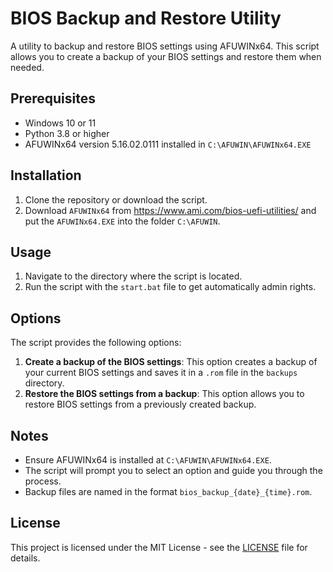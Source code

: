 # BIOS Backup and Restore Utility

A utility to backup and restore BIOS settings using AFUWINx64. This script allows you to create a backup of your BIOS settings and restore them when needed.

## Prerequisites

- Windows 10 or 11
- Python 3.8 or higher
- AFUWINx64 version 5.16.02.0111 installed in `C:\AFUWIN\AFUWINx64.EXE`

## Installation

1. Clone the repository or download the script.
2. Download `AFUWINx64` from https://www.ami.com/bios-uefi-utilities/ and put the `AFUWINx64.EXE` into the folder `C:\AFUWIN`.

## Usage

1. Navigate to the directory where the script is located.
2. Run the script with the `start.bat` file to get automatically admin rights.

## Options

The script provides the following options:

1. **Create a backup of the BIOS settings**: This option creates a backup of your current BIOS settings and saves it in a `.rom` file in the `backups` directory.
2. **Restore the BIOS settings from a backup**: This option allows you to restore BIOS settings from a previously created backup.

## Notes

- Ensure AFUWINx64 is installed at `C:\AFUWIN\AFUWINx64.EXE`.
- The script will prompt you to select an option and guide you through the process.
- Backup files are named in the format `bios_backup_{date}_{time}.rom`.

## License

This project is licensed under the MIT License - see the [LICENSE](LICENSE) file for details.
